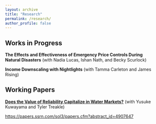 ```yaml
---
layout: archive
title: "Research"
permalink: /research/
author_profile: false
---
```


## Works in Progress
**The Effects and Effectiveness of Emergency Price Controls During Natural Disasters** (with Nadia Lucas, Ishan Nath, and Becky Scurlock)

**Income Downscaling with Nightlights** (with Tamma Carleton and James Rising)

## Working Papers 
**[Does the Value of Reliability Capitalize in Water Markets?](https://papers.ssrn.com/sol3/papers.cfm?abstract_id=4907647)** (with Yusuke Kuwayama and Tyler Treakle)

<a href="https://papers.ssrn.com/sol3/papers.cfm?abstract_id=4907647" target="_blank">https://papers.ssrn.com/sol3/papers.cfm?abstract_id=4907647</a>
